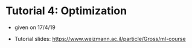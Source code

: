 # Tutorial 4: Optimization

- given on 17/4/19

- Tutorial slides: https://www.weizmann.ac.il/particle/Gross/ml-course
